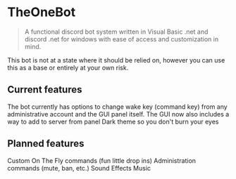 # TheOneBot

> A functional discord bot system written in Visual Basic .net and discord .net for windows with ease of access and customization in mind.

This bot is not at a state where it should be relied on, however you can use this as a base or entirely at your own risk.
## Current features
The bot currently has options to change wake key (command key) from any administrative account and the GUI panel itself.
The GUI now also includes a way to add to server from panel
Dark theme so you don't burn your eyes
## Planned features
Custom On The Fly commands (fun little drop ins)
Administration commands (mute, ban, etc.)
Sound Effects
Music